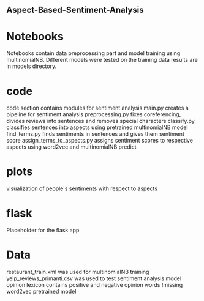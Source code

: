 ## Aspect-Based-Sentiment-Analysis

# Notebooks
Notebooks contain data preprocessing part and model training using multinomialNB. Different models were tested on the training data
results are in models directory.

# code
code section contains modules for sentiment analysis
main.py creates a pipeline for sentiment analysis
preprocessing.py fixes coreferencing, divides reviews into sentences and removes special characters
classify.py classifies sentences into aspects using pretrained multinomialNB model
find_terms.py finds sentiments in sentences and gives them sentiment score
assign_terms_to_aspects.py assigns sentiment scores to respective aspects using word2vec and multinomialNB predict

# plots
visualization of people's sentiments with respect to aspects

# flask
Placeholder for the flask app

# Data
restaurant_train.xml was used for multinomialNB training
yelp_reviews_primanti.csv was used to test sentiment analysis model
opinion lexicon contains positive and negative opinion words
!missing word2vec pretrained model


